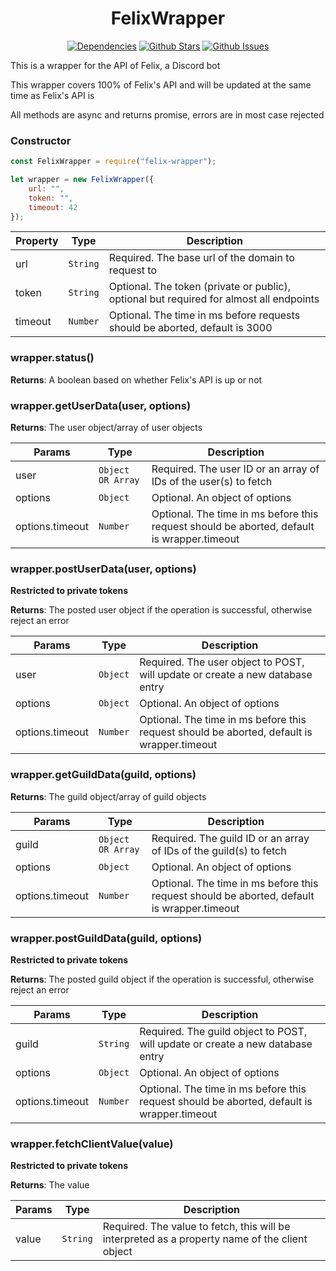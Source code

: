 <h1 align="center"> FelixWrapper </h1>
  <p align="center">
    <a href="https://david-dm.org/ParadoxalCorp/FelixBot-wrapper" target="_blank"><img src="https://david-dm.org/ParadoxalCorp/FelixBot-wrapper/status.svg" alt="Dependencies"></a>
    <a href="https://github.com/ParadoxalCorp/FelixBot-wrapper/blob/master" target="_blank"><img src="https://img.shields.io/github/stars/ParadoxalCorp/FelixBot-wrapper.svg?style=social&label=Star" alt="Github Stars"></a>
    <a href="https://github.com/ParadoxalCorp/FelixBot-wrapper/issues" target="_blank"><img src="https://img.shields.io/github/issues/ParadoxalCorp/FelixBot-wrapper.svg" alt="Github Issues"></a>
  </p>

  This is a wrapper for the API of Felix, a Discord bot

  This wrapper covers 100% of Felix's API and will be updated at the same time as Felix's API is

  All methods are async and returns promise, errors are in most case rejected

### Constructor

```js
const FelixWrapper = require("felix-wrapper");

let wrapper = new FelixWrapper({
    url: "",
    token: "",
    timeout: 42
});
```

  | Property | Type | Description |
| --- | --- | --- |
| url | <code>String</code> | Required. The base url of the domain to request to |
| token | <code>String</code> | Optional. The token (private or public), optional but required for almost all endpoints |
| timeout | <code>Number</code> | Optional. The time in ms before requests should be aborted, default is 3000

### wrapper.status()

**Returns**: A boolean based on whether Felix's API is up or not

### wrapper.getUserData(user, options)

**Returns**: The user object/array of user objects 

  | Params | Type | Description |
| --- | --- | --- |
| user | <code>Object OR Array</code> | Required. The user ID or an array of IDs of the user(s) to fetch |
| options | <code>Object</code> | Optional. An object of options |
| options.timeout | <code>Number</code> | Optional. The time in ms before this request should be aborted, default is wrapper.timeout |

### wrapper.postUserData(user, options)

**Restricted to private tokens**

**Returns**: The posted user object if the operation is successful, otherwise reject an error


  | Params | Type | Description |
| --- | --- | --- |
| user | <code>Object</code> | Required. The user object to POST, will update or create a new database entry |
| options | <code>Object</code> | Optional. An object of options |
| options.timeout | <code>Number</code> | Optional. The time in ms before this request should be aborted, default is wrapper.timeout |

### wrapper.getGuildData(guild, options)

**Returns**: The guild object/array of guild objects 

  | Params | Type | Description |
| --- | --- | --- |
| guild | <code>Object OR Array</code> | Required. The guild ID or an array of IDs of the guild(s) to fetch |
| options | <code>Object</code> | Optional. An object of options |
| options.timeout | <code>Number</code> | Optional. The time in ms before this request should be aborted, default is wrapper.timeout |

### wrapper.postGuildData(guild, options)

**Restricted to private tokens**

**Returns**: The posted guild object if the operation is successful, otherwise reject an error


  | Params | Type | Description |
| --- | --- | --- |
| guild | <code>String</code> | Required. The guild object to POST, will update or create a new database entry |
| options | <code>Object</code> | Optional. An object of options |
| options.timeout | <code>Number</code> | Optional. The time in ms before this request should be aborted, default is wrapper.timeout |

### wrapper.fetchClientValue(value)

**Restricted to private tokens**

**Returns**: The value

  | Params | Type | Description |
| --- | --- | --- |
| value | <code>String</code> | Required. The value to fetch, this will be interpreted as a property name of the client object |